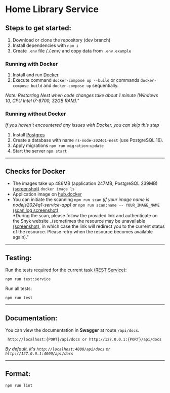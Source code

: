 # Home Library Service

## Steps to get started:
1. Download or clone the repository (dev branch)
2. Install dependencies with `npm i`
3. Create `.env` file _(./.env)_ and copy data from `.env.example`

### Running with Docker

1. Install and run [Docker](https://docs.docker.com/engine/install/)  
2. Execute command `docker-compose up --build` or commands `docker-compose build` and `docker-compose up` sequentially.

_Note: Restarting Nest when code changes take about 1 minute (Windows 10, CPU Intel i7-8700, 32GB RAM)."_

### Running without Docker
_If you haven't encountered any issues with Docker, you can skip this step_

1. Install [Postgres](https://www.postgresql.org/download/)
2. Create a database with name `rs-node-2024q1-nest` (use PostgreSQL 16).
3. Apply migrations `npm run migration:update`
4. Start the server `npm start`


---
## Checks for Docker
- The images take up 486MB (application 247MB, PostgreSQL 239MB) [(screenshot)](http://dl4.joxi.net/drive/2024/03/16/0002/2748/133820/20/1f36955d57.jpg) `docker image ls`
- Application image on [hub.docker](https://hub.docker.com/layers/alexanderpriteev/nodejs2024q1-service/latest/images/sha256-a95a4a2a0bb7b1c71f0a893240e10fdc48010dcb83177e036b3229ff4a5bade1?context=repo) 
- You can initiate the scanning `npm run scan` _(if your image name is nodejs2024q1-service-app)_ or `npm run scan:name -- YOUR_IMAGE_NAME` [(scan log screenshot)](http://dl3.joxi.net/drive/2024/03/16/0002/2748/133820/20/e2392b49b7.jpg)  
*During the scan, please follow the provided link and authenticate on the Snyk website _(sometimes the resource may be unavailable [(screenshot)](http://dl4.joxi.net/drive/2024/03/16/0002/2748/133820/20/db24eaf0c8.jpg), in which case the link will redirect you to the current status of the resource. Please retry when the resource becomes available again)."
---

## Testing:

Run the tests required for the current task [(REST Service)](https://github.com/AlreadyBored/nodejs-assignments/blob/main/assignments/rest-service/assignment.md):
```
npm run test:service
```

Run all tests:
```
npm run test
```

---

## Documentation:
You can view the documentation in **Swagger** at route `/api/docs`. 
```
 http://localhost:{PORT}/api/docs or http://127.0.0.1:{PORT}/api/docs
```
_By default, it's `http://localhost:4000/api/docs` or `http://127.0.0.1:4000/api/docs`_  

---

## Format:
```
npm run lint
```